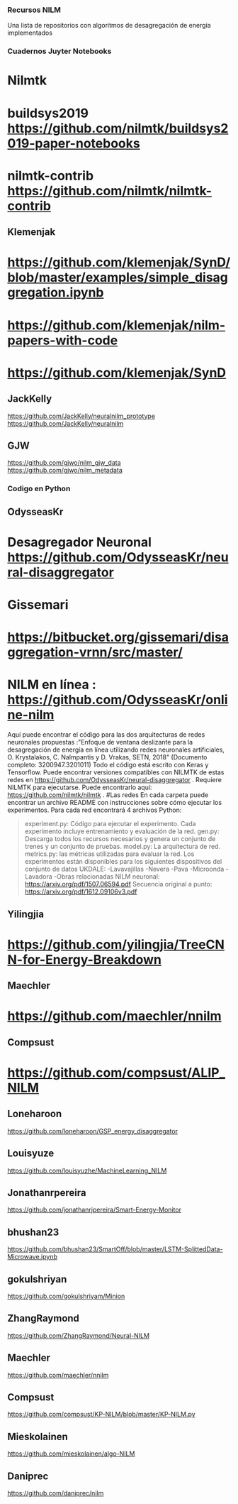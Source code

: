 ### Recursos NILM


Una lista de repositorios con algoritmos de desagregación de energía implementados


### Cuadernos Juyter Notebooks

# Nilmtk
  
# buildsys2019  https://github.com/nilmtk/buildsys2019-paper-notebooks
# nilmtk-contrib  https://github.com/nilmtk/nilmtk-contrib



## Klemenjak


# https://github.com/klemenjak/SynD/blob/master/examples/simple_disaggregation.ipynb 
# https://github.com/klemenjak/nilm-papers-with-code
# https://github.com/klemenjak/SynD 


## JackKelly


https://github.com/JackKelly/neuralnilm_prototype
https://github.com/JackKelly/neuralnilm

## GJW

https://github.com/gjwo/nilm_gjw_data
https://github.com/gjwo/nilm_metadata


### Codigo en Python 


## OdysseasKr
# Desagregador Neuronal https://github.com/OdysseasKr/neural-disaggregator


# Gissemari
#  https://bitbucket.org/gissemari/disaggregation-vrnn/src/master/


# NILM en línea : https://github.com/OdysseasKr/online-nilm
Aquí puede encontrar el código para las dos arquitecturas de redes neuronales propuestas  :"Enfoque de ventana deslizante para la desagregación de energía en línea utilizando redes neuronales artificiales, O. Krystalakos, C. Nalmpantis y D. Vrakas, SETN, 2018" (Documento completo: 3200947.3201011)
Todo el código está escrito con Keras y Tensorflow.
Puede encontrar versiones compatibles con NILMTK de estas redes en https://github.com/OdysseasKr/neural-disaggregator .
Requiere NILMTK para ejecutarse. Puede encontrarlo aquí: https://github.com/nilmtk/nilmtk .
#Las redes
En cada carpeta puede encontrar un archivo README con instrucciones sobre cómo ejecutar los experimentos. Para cada red encontrará 4 archivos Python:
> experiment.py: Código para ejecutar el experimento. Cada experimento incluye entrenamiento y evaluación de la red.
> gen.py: Descarga todos los recursos necesarios y genera un conjunto de trenes y un conjunto de pruebas.
> model.py: La arquitectura de red.
> metrics.py: las métricas utilizadas para evaluar la red.
Los experimentos están disponibles para los siguientes dispositivos del conjunto de datos UKDALE:
-Lavavajillas
-Nevera
-Pava
-Microonda
-Lavadora
-Obras relacionadas
NILM neuronal: https://arxiv.org/pdf/1507.06594.pdf
Secuencia original a punto: https://arxiv.org/pdf/1612.09106v3.pdf 



## Yilingjia 

# https://github.com/yilingjia/TreeCNN-for-Energy-Breakdown

## Maechler

# https://github.com/maechler/nnilm



## Compsust

# https://github.com/compsust/ALIP_NILM




## Loneharoon
https://github.com/loneharoon/GSP_energy_disaggregator

## Louisyuze
https://github.com/louisyuzhe/MachineLearning_NILM

## Jonathanrpereira
https://github.com/jonathanrjpereira/Smart-Energy-Monitor


## bhushan23 
https://github.com/bhushan23/SmartOff/blob/master/LSTM-SplittedData-Microwave.ipynb

## gokulshriyan
https://github.com/gokulshriyam/Minion


## ZhangRaymond
https://github.com/ZhangRaymond/Neural-NILM


## Maechler
https://github.com/maechler/nnilm

## Compsust
https://github.com/compsust/KP-NILM/blob/master/KP-NILM.py

## Mieskolainen
https://github.com/mieskolainen/algo-NILM


## Daniprec

https://github.com/daniprec/nilm



